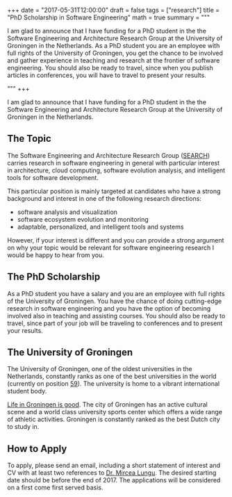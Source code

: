 +++
date = "2017-05-31T12:00:00"
draft = false
tags = ["research"]
title = "PhD Scholarship in Software Engineering"
math = true
summary = """

I am glad to announce that I have funding for a PhD student in the the Software Engineering and Architecture Research Group at the University of Groningen in the Netherlands. As a PhD student you are an employee with full rights of the University of Groningen, you get the chance to be involved and gather experience in teaching and research at the frontier of software engineering. You should also be ready to travel, since when you publish articles in conferences, you will have to travel to present your results. 

"""
+++

I am glad to announce that I have funding for a PhD student in the the Software Engineering and Architecture Research Group at the University of Groningen in the Netherlands. 

## The Topic
The Software Engineering and Architecture Research Group ([SEARCH](http://www.cs.rug.nl/search/Main/People)) carries research in software engineering in general with particular interest in architecture, cloud computing, software evolution analysis, and intelligent tools for software development. 

This particular position is mainly targeted at candidates who have a strong background and interest in one of the following research directions:

- software analysis and visualization
- software ecosystem evolution and monitoring
- adaptable, personalized, and intelligent tools and systems

However, if your interest is different and you can provide a strong argument on why your topic would be relevant for software engineering research I would be happy to hear from you.

## The PhD Scholarship

As a PhD student you have a salary and you are an employee with full rights of the University of Groningen. You have the chance of doing cutting-edge research in software engineering and you have the option of  becoming involved also in teaching and assisting courses. You should also be ready to travel, since part of your job will be traveling to conferences and to present your results. 

## The University of Groningen

The University of Groningen, one of the oldest universities in the Netherlands, constantly ranks as one of the best universities in the world (currently on position [59](http://www.shanghairanking.com/ARWU2017.html)). The university is home to a vibrant international student body. 

<a href="http://www.groningenlife.nl/en">Life in Groningen is good</a>. The city of Groningen has an active cultural scene and a world class university sports center which offers a wide range of athletic activities. Groningen is constantly ranked as the best Dutch city to study in.

## How to Apply

To apply, please send an email, including a short statement of interest and CV with at least two references to [Dr. Mircea Lungu](http://mircealungu.github.io). The desired starting date should be before the end of 2017. The applications will be considered on a first come first served basis.

